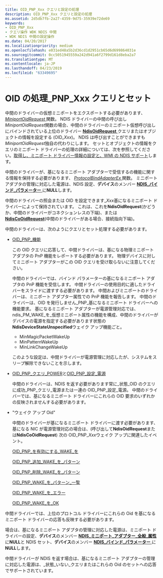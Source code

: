 ```yaml
---
title: OID_PNP_Xxx クエリと設定の処理
description: OID_PNP_Xxx クエリと設定の処理
ms.assetid: 2d5db7fb-2a27-4359-9d75-35939e72de69
keywords:
- OID_PNP_Xxx
- クエリ操作 WDK NDIS 中間
- WDK NDIS 中間の設定操作
ms.date: 04/20/2017
ms.localizationpriority: medium
ms.openlocfilehash: e031ed48a5b2d36cd1d2951cb65d6d699864031e
ms.sourcegitcommit: 0cc5051945559a242d941a6f2799d161d8eba2a7
ms.translationtype: MT
ms.contentlocale: ja-JP
ms.lasthandoff: 04/23/2019
ms.locfileid: "63349695"
---
```

# <a name="handling-oidpnpxxx-queries-and-sets"></a>OID の処理\_PNP\_Xxx クエリとセット





中間のドライバーの仮想ミニポートをエクスポートする必要があります、 [ *MiniportOidRequest* ](https://msdn.microsoft.com/library/windows/hardware/ff559416)関数。 NDIS ドライバーの中間の呼び出し*MiniportOidRequest*関数の場合、中間のドライバーのミニポート仮想呼び出しにバインドされている上位のドライバー [ **NdisOidRequest** ](https://msdn.microsoft.com/library/windows/hardware/ff563710)クエリまたはオブジェクトの情報を設定する (OID\_*Xxx*)。 NDIS は呼び出すことができますも*MiniportOidRequest*独自の代わりにします。 セットとオブジェクトの情報をクエリのミニポート ドライバーの処理の詳細については、次を参照してください。[取得し、ミニポート ドライバー情報の設定と、WMI の NDIS サポート](obtaining-and-setting-miniport-driver-information-and-ndis-support-for.md)します。

中間のドライバーが、基になるミニポート アダプターで受信するの機能に関する情報を保持する必要があります、 [ *ProtocolBindAdapterEx* ](https://msdn.microsoft.com/library/windows/hardware/ff570220)関数。 ミニポート アダプタの管理に対応した電源は、NDIS 設定、**デバイス**のメンバー [ **NDIS\_バインド\_パラメーター** ](https://msdn.microsoft.com/library/windows/hardware/ff564832)に**NULL**します。

中間のドライバーの照会または OID を設定できます\_*Xxx*基になるミニポート ドライバーによって保持されています。 これは、これを**NdisOidRequest**(かどうか、中間のドライバーがコネクションレスの下端)、または[ **NdisCoOidRequest**](https://msdn.microsoft.com/library/windows/hardware/ff561711)(中間のドライバーがある場合、接続指向下端)。

中間のドライバーは、次のようにクエリとセット処理する必要があります。

-   [OID\_PNP\_機能](https://msdn.microsoft.com/library/windows/hardware/ff569774)

    この OID クエリに応答して、中間ドライバーは、基になる物理ミニポート アダプタの PnP 機能をレポートする必要があります。 物理デバイスに対してミニポート アダプターがこの OID クエリを受け取らないに注意してください。

    中間のドライバーでは、バインド パラメーターの基になるミニポート アダプタの PnP 機能を受信します。 中間ドライバーの使用目的に適したドライバーをスライドに渡すする必要があります。 中間およびミニポートのドライバーは、ミニポート アダプター属性での PnP 機能を報告します。 中間のドライバーは、OID を発行しません\_PNP\_基になるミニポート ドライバーへの機能要求。 基になるミニポート アダプターが電源管理対応では、ndis\_PM\_WAKE\_を\_仮想ミニポート属性の機能を構成、中間のドライバーがデバイスの電源を指定する必要があります状態の**NdisDeviceStateUnspecified**ウェイク アップ機能ごと。

    -   MinMagicPacketWakeUp
    -   MinPatternWakeUp
    -   MinLinkChangeWakeUp

    このような設定は、中間ドライバーが電源管理に対応したが、システムをスリープ解除できないことを示します。

-   [OID\_PNP\_クエリ\_POWER](https://msdn.microsoft.com/library/windows/hardware/ff569778)と[OID\_PNP\_設定\_電源](https://msdn.microsoft.com/library/windows/hardware/ff569780)

    中間のドライバーは、NDIS を返す必要があります常に\_状態\_OID のクエリに成功\_PNP\_クエリ\_電源または一連の OID\_PNP\_設定\_電源。 中間のドライバーでは、基になるミニポート ドライバーにこれらの OID 要求のいずれかの反映されませんする必要があります。

-   "ウェイク アップ Oid"

    中間のドライバーが基になるミニポート ドライバーに渡す必要があります、基になる NIC が電源管理対応の場合は、(呼び出して**NdisOidRequest**または**NdisCoOidRequest**) 次の OID\_PNP\_*Xxx*ウェイク アップに関連したイベント。

    [OID\_PNP\_を有効にする\_WAKE\_を](https://msdn.microsoft.com/library/windows/hardware/ff569775)

    [OID\_PNP\_追加\_WAKE\_を\_パターン](https://msdn.microsoft.com/library/windows/hardware/ff569773)

    [OID\_PNP\_削除\_WAKE\_を\_パターン](https://msdn.microsoft.com/library/windows/hardware/ff569779)

    [OID\_PNP\_WAKE\_を\_パターン\_一覧](https://msdn.microsoft.com/library/windows/hardware/ff569783)

    [OID\_PNP\_WAKE\_を\_エラー](https://msdn.microsoft.com/library/windows/hardware/ff569781)

    [OID\_PNP\_WAKE\_を\_OK](https://msdn.microsoft.com/library/windows/hardware/ff569782)

中間ドライバーでは、上位のプロトコル ドライバーにこれらの Oid を基になるミニポート ドライバーの応答も反映する必要があります。

場合は、基になるミニポート アダプタの管理に対応した電源は、ミニポート ドライバーの設定、**デバイス**のメンバー [ **NDIS\_ミニポート\_アダプター\_全般\_属性**](https://msdn.microsoft.com/library/windows/hardware/ff565923)に**NULL**と NDIS セット、**デバイス**のメンバー [**NDIS\_バインド\_パラメーター** ](https://msdn.microsoft.com/library/windows/hardware/ff564832)に**NULL**します。

中間ドライバーが NDIS を返す場合は、基になるミニポート アダプターの管理に対応した電源は、\_状態\_いない\_クエリまたはこれらの Oid のセットへの応答でサポートされています。

 

 






